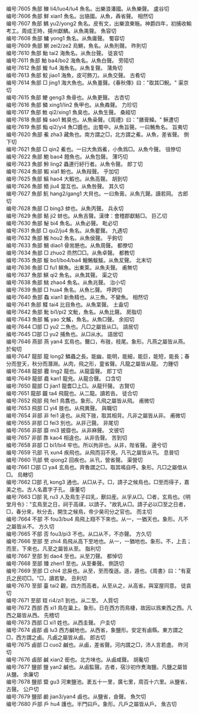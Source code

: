 <!-- { "loadSidebar": true } -->
编号:7605   魚部   鱳   li4/luo4/lu4   魚名。出樂浪潘國。从魚樂聲。   盧谷切  
编号:7606   魚部   鮮   xian1   魚名。出貉國。从魚，羴省聲。   相然切  
编号:7607   魚部   鰅   yu2/yong2   魚名。皮有文，出樂浪東暆。神爵四年，初捕收輸考工。周成王時，揚州獻鰅。从魚禺聲。   魚容切  
编号:7608   魚部   鱅   yong1   魚名。从魚庸聲。   蜀容切  
编号:7609   魚部   鰂   zei2/ze2   烏鰂，魚名。从魚則聲。   昨則切  
编号:7610   魚部   鮐   tai2   海魚名。从魚台聲。   徒哀切  
编号:7611   魚部   鮊   ba4/bo2   海魚名。从魚白聲。   旁陌切  
编号:7612   魚部   鰒   fu4   海魚名。从魚复聲。   蒲角切  
编号:7613   魚部   鮫   jiao1   海魚，皮可飾刀。从魚交聲。   古肴切  
编号:7614   魚部   □   jing1   海大魚也。从魚畺聲。《春秋傳》曰："取其□鯢。"   渠京切  
编号:7615   魚部   鯁   geng3   魚骨也。从魚更聲。   古杏切  
编号:7616   魚部   鱗   xing1/lin2   魚甲也。从魚粦聲。   力珍切  
编号:7617   魚部   鮏   qi2/xing1   魚臭也。从魚生聲。   桑經切  
编号:7618   魚部   鱢   sao1   鮏臭也。从魚喿聲。《周禮》曰："膳膏鱢。"   穌遭切  
编号:7619   魚部   鮨   qi2/yi4   魚□醬也。出蜀中。从魚旨聲。一曰鮪魚名。   旨夷切  
编号:7620   魚部   鮺   zha3   藏魚也。南方謂之□，北方謂之鮺。从魚，差省聲。   側下切  
编号:7621   魚部   □   qin2   鮺也。一曰大魚爲鮺，小魚爲□。从魚今聲。   徂慘切  
编号:7622   魚部   鮑   bao4   饐魚也。从魚包聲。   薄巧切  
编号:7623   魚部   魿   ling2   蟲連行紆行者。从魚令聲。   郎丁切  
编号:7624   魚部   鰕   xia1   魵也。从魚叚聲。   乎加切  
编号:7625   魚部   鰝   hao4   大鰕也。从魚高聲。   胡到切  
编号:7626   魚部   鯦   jiu4   當互也。从魚咎聲。   其久切  
编号:7627   魚部   魧   hang2/gang1   大貝也。一曰魚膏。从魚亢聲。讀若岡。   古郎切  
编号:7628   魚部   □   bing3   蚌也。从魚丙聲。   兵永切  
编号:7629   魚部   鮚   ji2   蚌也。从魚吉聲。漢律：會稽郡獻鮚□。   巨乙切  
编号:7630   魚部   鮅   bi4   魚名。从魚必聲。   毗必切  
编号:7631   魚部   □   qu2/ju4   魚名。从魚瞿聲。   九遇切  
编号:7632   魚部   鯸   hou2   魚名。从魚侯聲。   乎鉤切  
编号:7633   魚部   鯛   diao1   骨耑脃也。从魚周聲。   都僚切  
编号:7634   魚部   □   zhuo2   烝然□□。从魚卓聲。   都教切  
编号:7635   魚部   鮁   bo1/bo4/ba4   鱣鮪鮁鮁。从魚犮聲。   北末切  
编号:7636   魚部   □   fu1   鯕魚。出東萊。从魚夫聲。   甫無切  
编号:7637   魚部   鯕   qi2   魚名。从魚其聲。   渠之切  
编号:7638   魚部   鮡   zhao4   魚名。从魚兆聲。   治小切  
编号:7639   魚部   □   hua4   魚名。从魚匕聲。   呼跨切  
编号:7640   魚部   鱻   xian1   新魚精也。从三魚。不變魚。   相然切  
编号:7641   魚部   鰈   tai4   比目魚也。从魚枼聲。   土盍切  
编号:7642   魚部   魮   bi1/pi2   文魮，魚名。从魚比聲。   房脂切  
编号:7643   魚部   鰩   yao   文鰩，魚名。从魚□聲。   余招切  
编号:7644   □部   □   yu2   二魚也。凡□之屬皆从□。   語居切  
编号:7645   □部   □   yu2   捕魚也。从□从水。   語居切  
编号:7646   燕部   燕   yan4   玄鳥也。籋口，布翄，枝尾。象形。凡燕之屬皆从燕。   於甸切  
编号:7647   龍部   龍   long2   鱗蟲之長。能幽，能明，能細，能巨，能短，能長；春分而登天，秋分而潛淵。从肉，飛之形，童省聲。凡龍之屬皆从龍。   力鍾切  
编号:7648   龍部   龗   ling2   龍也。从龍霝聲。   郎丁切  
编号:7649   龍部   龕   kan1   龍皃。从龍合聲。   口含切  
编号:7650   龍部   □   jian1   龍耆□上□。从龍幵聲。   古賢切  
编号:7651   龍部   龖   ta4   飛龍也。从二龍。讀若沓。   徒合切  
编号:7652   飛部   飛   fei1   鳥翥也。象形。凡飛之屬皆从飛。   甫微切  
编号:7653   飛部   □   yi4   翄也。从飛異聲。   與職切  
编号:7654   非部   非   fei1   違也。从飛下翄，取其相背。凡非之屬皆从非。   甫微切  
编号:7655   非部   □   fei3   別也。从非己聲。   非尾切  
编号:7656   非部   靡   mi3   披靡也。从非麻聲。   文彼切  
编号:7657   非部   靠   kao4   相違也。从非告聲。   苦到切  
编号:7658   非部   □   bi1/bi4   牢也。所以拘非也。从非，陛省聲。   邊兮切  
编号:7659   卂部   卂   xun4   疾飛也。从飛而羽不見。凡卂之屬皆从卂。   息晉切  
编号:7660   卂部   煢   qiong2   回疾也。从卂，營省聲。   渠營切  
编号:7661   □部   □   ya4   玄鳥也。齊魯謂之□。取其鳴自呼。象形。凡□之屬借从□。   烏轄切  
编号:7662   □部   孔   kong3   通也。从□从子。□，請子之候鳥也。□至而得子，嘉美之也。古人名嘉字子孔。   康董切  
编号:7663   □部   乳   ru3   人及鳥生子曰乳，獸曰産。从孚从□。□者，玄鳥也。《明堂月令》："玄鳥至之日，祠于高禖，以請子。"故乳从□。請子必以□至之日者，□，春分來，秋分去，開生之候鳥，帝少昊司分之官也。   而主切  
编号:7664   不部   不   fou3/bu4   鳥飛上翔不下來也。从一，一猶天也。象形。凡不之屬皆从不。   方久切  
编号:7665   不部   否   fou3/pi3   不也。从口从不，不亦聲。   方久切  
编号:7666   至部   至   zhi4   鳥飛从高下至地也。从一，一猶地也。象形。不，上去；而至，下來也。凡至之屬皆从至。   脂利切  
编号:7667   至部   到   dao4   至也。从至刀聲。   都悼切  
编号:7668   至部   臻   zhen1   至也。从至秦聲。   側詵切  
编号:7669   至部   □   chi4   忿戾也。从至，至而復遜。遜，遁也。《周書》曰："有夏氏之民叨□。"□，讀若摯。   丑利切  
编号:7670   至部   臺   tai2   觀，四方而高者。从至从之，从高省。與室屋同意。   徒哀切  
编号:7671   至部   臸   ri4/zi1   到也。从二至。   人質切  
编号:7672   西部   西   xi1   鳥在巢上。象形。日在西方而鳥棲，故因以爲東西之西。凡西之屬皆从西。   先稽切  
编号:7673   西部   □   xi1   姓也。从西圭聲。   户圭切  
编号:7674   鹵部   鹵   lu3   西方鹹地也。从西省，象鹽形。安定有鹵縣。東方謂之□，西方謂之鹵。凡鹵之屬皆从鹵。   郎古切  
编号:7675   鹵部   □   cuo2   鹹也。从鹵，差省聲。河内謂之□，沛人言若虘。   昨河切  
编号:7676   鹵部   鹹   xian2   銜也。北方味也。从鹵咸聲。   胡毚切  
编号:7677   鹽部   鹽   yan2   鹹也。从鹵監聲。古者，宿沙初作煑海鹽。凡鹽之屬皆从鹽。   余廉切  
编号:7678   鹽部   盬   gu3   河東鹽池。袤五十一里，廣七里，周百十六里。从鹽省，古聲。   公户切  
编号:7679   鹽部   鹼   jian3/yan4   鹵也。从鹽省，僉聲。   魚欠切  
编号:7680   戶部   戶   hu4   護也。半門曰戶。象形。凡戶之屬皆从戶。   矦古切  
